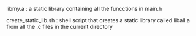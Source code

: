libmy.a : a static library containing all the funcctions in main.h

create_static_lib.sh : shell script that creates a static library called liball.a from all the .c files in the current directory
